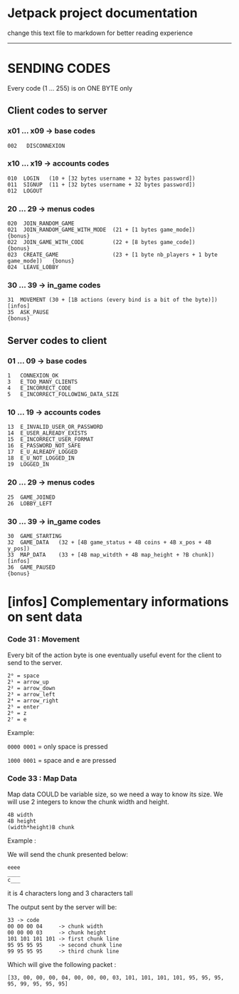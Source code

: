 # Jetpack project documentation
change this text file to markdown for better reading experience

---

# SENDING CODES
Every code (1 ... 255) is on ONE BYTE only

## Client codes to server

### x01 ... x09 → base codes
```
002   DISCONNEXION
```

### x10 ... x19 → accounts codes
```
010  LOGIN   (10 + [32 bytes username + 32 bytes password])
011  SIGNUP  (11 + [32 bytes username + 32 bytes password])
012  LOGOUT
```

### 20 ... 29 → menus codes
```
020  JOIN_RANDOM_GAME
021  JOIN_RANDOM_GAME_WITH_MODE  (21 + [1 bytes game_mode])                      {bonus}
022  JOIN_GAME_WITH_CODE         (22 + [8 bytes game_code])                      {bonus}
023  CREATE_GAME                 (23 + [1 byte nb_players + 1 byte game_mode])   {bonus}
024  LEAVE_LOBBY
```

### 30 ... 39 → in_game codes
```
31  MOVEMENT (30 + [1B actions (every bind is a bit of the byte)])               [infos]
35  ASK_PAUSE                                                                    {bonus}
```

## Server codes to client


### 01 ... 09 → base codes
```
1   CONNEXION_OK
3   E_TOO_MANY_CLIENTS
4   E_INCORRECT_CODE
5   E_INCORRECT_FOLLOWING_DATA_SIZE
```

### 10 ... 19 → accounts codes
```
13  E_INVALID_USER_OR_PASSWORD
14  E_USER_ALREADY_EXISTS
15  E_INCORRECT_USER_FORMAT
16  E_PASSWORD_NOT_SAFE
17  E_U_ALREADY_LOGGED
18  E_U_NOT_LOGGED_IN
19  LOGGED_IN
```

### 20 ... 29 → menus codes
```
25  GAME_JOINED
26  LOBBY_LEFT
```

### 30 ... 39 → in_game codes
```
30  GAME_STARTING
32  GAME_DATA   (32 + [4B game_status + 4B coins + 4B x_pos + 4B y_pos])
33  MAP_DATA    (33 + [4B map_witdth + 4B map_height + ?B chunk])                [infos]
36  GAME_PAUSED                                                                  {bonus}
```

# [infos] Complementary informations on  sent data

### Code 31 : Movement

Every bit of the action byte is one eventually useful event for the client to send to the server.

```
2⁰ = space
2¹ = arrow_up
2² = arrow_down
2³ = arrow_left
2⁴ = arrow_right
2⁵ = enter
2⁶ = z
2⁷ = e
```

Example:

`0000 0001` = only space is pressed

`1000 0001` = space and e are pressed

### Code 33 : Map Data

Map data COULD be variable size, so we need a way to know its size.
We will use 2 integers to know the chunk width and height.

```
4B width
4B height
(width*height)B chunk
```

Example :

We will send the chunk presented below:

```
eeee
____
c___
```
it is 4 characters long and 3 characters tall

The output sent by the server will be:

```
33 -> code
00 00 00 04     -> chunk width
00 00 00 03     -> chunk height
101 101 101 101 -> first chunk line
95 95 95 95     -> second chunk line
99 95 95 95     -> third chunk line
```

Which will give the following packet :
```
[33, 00, 00, 00, 04, 00, 00, 00, 03, 101, 101, 101, 101, 95, 95, 95, 95, 99, 95, 95, 95]
```
